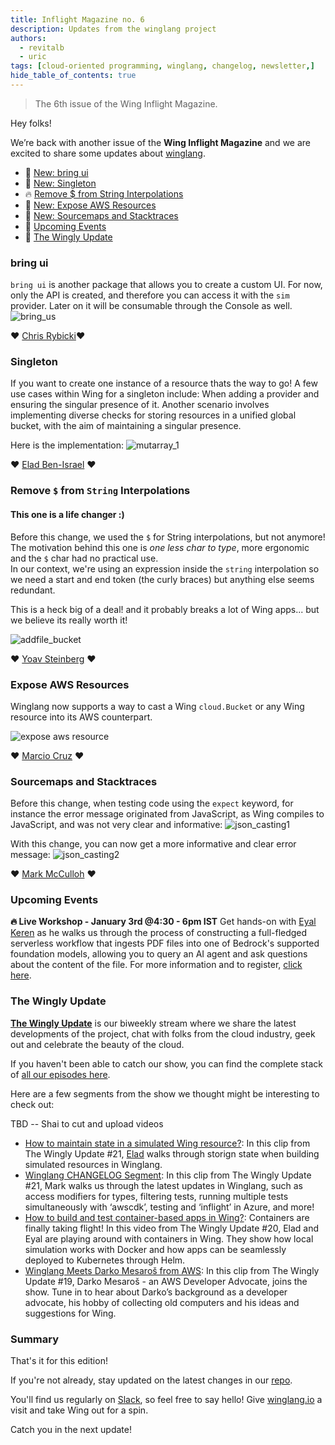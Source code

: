 ```yaml
---
title: Inflight Magazine no. 6
description: Updates from the winglang project
authors: 
  - revitalb
  - uric
tags: [cloud-oriented programming, winglang, changelog, newsletter,]
hide_table_of_contents: true
---
```

> The 6th issue of the Wing Inflight Magazine.
> <!--truncate-->

Hey folks!

We’re back with another issue of the **Wing Inflight Magazine** and we are excited to share some updates about [winglang](https://winglang.io).

- 🚀 [New: bring ui](#bring-ui)
- 🚀 [New: Singleton](#singleton)
- 🔥 [Remove $ from String Interpolations](#remove_dollar_from_string_interpolations)
- 🚀 [New: Expose AWS Resources](#aws-resources)
- 🚀 [New: Sourcemaps and Stacktraces](#sourcemaps-and-stacktraces)
- 📅 [Upcoming Events](#upcoming-events)
- 🎥 [The Wingly Update](#the-wingly-update)

### bring ui

`bring ui` is another package that allows you to create a custom UI. For now, only the API is created, and therefore you can access it with the `sim` provider. Later on it will be consumable through the Console as well.
![bring_us](./assets/2023-11-27-magazine-005/bring-ui.png)

❤️ [Chris Rybicki](https://github.com/Chriscbr)❤️

### Singleton

If you want to create one instance of a resource thats the way to go!
A few use cases within Wing for a singleton include: When adding a provider and ensuring the singular presence of it. Another scenario involves implementing diverse checks for storing resources in a unified global bucket, with the aim of maintaining a singular presence.

Here is the implementation:
![mutarray_1](./assets/2023-11-27-magazine-005/singleton.png)


❤️ [Elad Ben-Israel](https://github.com/eladb) ❤️


### Remove `$` from `String` Interpolations

#### This one is a life changer :)
Before this change, we used the `$` for String interpolations, but not anymore! 
The motivation behind this one is *one less char to type*, more ergonomic and the `$` char had no practical use.  
In our context, we're using an expression inside the `string` interpolation so we need a start and end token (the curly braces) but anything else seems redundant.

This is a heck big of a deal! and it probably breaks a lot of Wing apps... but we believe its really worth it!

![addfile_bucket](./assets/2023-11-27-magazine-005/remove_dollar_from_string_interpolations.png)

❤️ [Yoav Steinberg](https://github.com/yoav-steinberg) ❤️



### Expose AWS Resources

Winglang now supports a way to cast a Wing `cloud.Bucket` or any Wing resource into its AWS counterpart.

![expose aws resource](./assets/2023-11-27-magazine-005/expose_aws_resource.png)

❤️ [Marcio Cruz](https://github.com/marciocadev) ❤️


### Sourcemaps and Stacktraces

Before this change, when testing code using the `expect` keyword, for instance the error message originated from JavaScript, as Wing compiles to JavaScript, and was not very clear and informative:
![json_casting1](./assets/2023-11-27-magazine-005/sourcemaps_and_stacktraces_before.png)

With this change, you can now get a more informative and clear error message:
![json_casting2](./assets/2023-11-27-magazine-005/sourcemaps_and_stacktraces_after.png)

❤️ [Mark McCulloh](https://github.com/MarkMcCulloh) ❤️


### Upcoming Events

**🔥 Live Workshop - January 3rd @4:30 - 6pm IST**
Get hands-on with [Eyal Keren](https://github.com/ekeren) as he walks us through the process of constructing a full-fledged serverless workflow that ingests PDF files into one of Bedrock's supported foundation models, allowing you to query an AI agent and ask questions about the content of the file.
For more information and to register, [click here](https://www.eventbrite.com/e/amazon-bedrock-winglang-tickets-769562721817?aff=oddtdtcreator).

### The Wingly Update

**[The Wingly Update](https://www.twitch.tv/winglangio)** is our biweekly stream where we share the latest developments of the project, chat with folks from the cloud industry, geek out and celebrate the beauty of the cloud.

If you haven't been able to catch our show, you can find the complete stack of [all our episodes here](https://youtube.com/playlist?list=PL-P8v-FRassZBWsNoSafL_ReO0JO0xJVm&si=trffVrtGGMUZ-SKb). 

Here are a few segments from the show we thought might be interesting to check out:

TBD -- Shai to cut and upload videos

- [How to maintain state in a simulated Wing resource?](https://youtu.be/wJVT1DaH8lA): In this clip from The Wingly Update #21, [Elad](https://github.com/eladb) walks through storign state when building simulated resources in Winglang.
- [Winglang CHANGELOG Segment](https://youtu.be/AXQ-eIhpYto): In this clip from The Wingly Update #21, Mark walks us through the latest updates in Winglang, such as access modifiers for types, filtering tests, running multiple tests simultaneously with ‘awscdk’, testing and ‘inflight’ in Azure, and more!
- [How to build and test container-based apps in Wing?](https://youtu.be/3kFcyzKt3MU): Containers are finally taking flight! In this video from The Wingly Update #20, Elad and Eyal are playing around with containers in Wing. They show how local simulation works with Docker and how apps can be seamlessly deployed to Kubernetes through Helm.
- [Winglang Meets Darko Mesaroš from AWS](https://youtu.be/KivcGZPIRB0): In this clip from The Wingly Update #19, Darko Mesaroš - an AWS Developer Advocate, joins the show. Tune in to hear about Darko’s background as a developer advocate, his hobby of collecting old computers and his ideas and suggestions for Wing. 

### Summary

That's it for this edition!

If you're not already, stay updated on the latest changes in our [repo](https://github.com/winglang/wing).

You'll find us regularly on [Slack](https://t.winglang.io/slack), so feel free to say hello! Give [winglang.io](https://winglang.io) a visit and take Wing out for a spin.

Catch you in the next update! 
